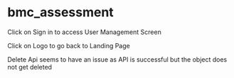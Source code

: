 # bmc_assessment

Click on Sign in to access User Management Screen

Click on Logo to go back to Landing Page

Delete Api seems to have an issue as API is successful but the object does not get deleted

